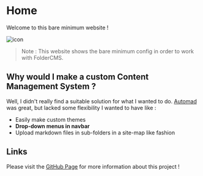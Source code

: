 # Home

Welcome to this bare minimum website !

![icon](/images/favicon.ico)

> Note : This website shows the bare minimum config in order to work with FolderCMS.

## Why would I make a custom Content Management System ?

Well, I didn't really find a suitable solution for what I wanted to do. [Automad](https://automad.org) was great, but lacked some flexibility I wanted to have like :

* Easily make custom themes  
* **Drop-down menus in navbar**
* Upload markdown files in sub-folders in a site-map like fashion

## Links

Please visit the [GitHub Page](https://github.com/fred-corp/folderCMS) for more information about this project !
